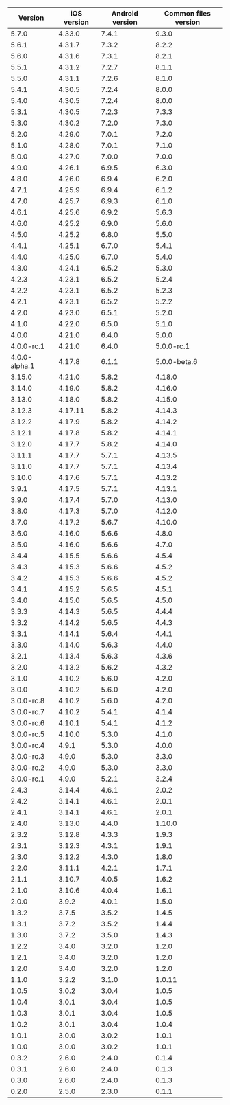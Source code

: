 |    Version    | iOS version | Android version | Common files version |
| ------------- | ----------- | --------------- | -------------------- |
| 5.7.0 | 4.33.0 | 7.4.1 | 9.3.0 |
| 5.6.1 | 4.31.7 | 7.3.2 | 8.2.2 |
| 5.6.0 | 4.31.6 | 7.3.1 | 8.2.1 |
| 5.5.1 | 4.31.2 | 7.2.7 | 8.1.1 |
| 5.5.0 | 4.31.1 | 7.2.6 | 8.1.0 |
| 5.4.1 | 4.30.5 | 7.2.4 | 8.0.0 |
| 5.4.0 | 4.30.5 | 7.2.4 | 8.0.0 |
| 5.3.1 | 4.30.5 | 7.2.3 | 7.3.3 |
| 5.3.0 | 4.30.2 | 7.2.0 | 7.3.0 |
| 5.2.0 | 4.29.0 | 7.0.1 | 7.2.0 |
| 5.1.0 | 4.28.0 | 7.0.1 | 7.1.0 |
| 5.0.0 | 4.27.0 | 7.0.0 | 7.0.0 |
| 4.9.0 | 4.26.1 | 6.9.5 | 6.3.0 |
| 4.8.0 | 4.26.0 | 6.9.4 | 6.2.0 |
| 4.7.1 | 4.25.9 | 6.9.4 | 6.1.2 |
| 4.7.0 | 4.25.7 | 6.9.3 | 6.1.0 |
| 4.6.1 | 4.25.6 | 6.9.2 | 5.6.3 |
| 4.6.0 | 4.25.2 | 6.9.0 | 5.6.0 |
| 4.5.0 | 4.25.2 | 6.8.0 | 5.5.0 |
| 4.4.1 | 4.25.1 | 6.7.0 | 5.4.1 |
| 4.4.0 | 4.25.0 | 6.7.0 | 5.4.0 |
| 4.3.0 | 4.24.1 | 6.5.2 | 5.3.0 |
| 4.2.3 | 4.23.1 | 6.5.2 | 5.2.4 |
| 4.2.2 | 4.23.1 | 6.5.2 | 5.2.3 |
| 4.2.1 | 4.23.1 | 6.5.2 | 5.2.2 |
| 4.2.0 | 4.23.0 | 6.5.1 | 5.2.0 |
| 4.1.0 | 4.22.0 | 6.5.0 | 5.1.0 |
| 4.0.0 | 4.21.0 | 6.4.0 | 5.0.0 |
| 4.0.0-rc.1 | 4.21.0 | 6.4.0 | 5.0.0-rc.1 |
| 4.0.0-alpha.1 | 4.17.8 | 6.1.1 | 5.0.0-beta.6 |
| 3.15.0 | 4.21.0 | 5.8.2 | 4.18.0 |
| 3.14.0 | 4.19.0 | 5.8.2 | 4.16.0 |
| 3.13.0 | 4.18.0 | 5.8.2 | 4.15.0 |
| 3.12.3 | 4.17.11 | 5.8.2 | 4.14.3 |
| 3.12.2 | 4.17.9 | 5.8.2 | 4.14.2 |
| 3.12.1 | 4.17.8 | 5.8.2 | 4.14.1 |
| 3.12.0 | 4.17.7 | 5.8.2 | 4.14.0 |
| 3.11.1 | 4.17.7 | 5.7.1 | 4.13.5 |
| 3.11.0 | 4.17.7 | 5.7.1 | 4.13.4 |
| 3.10.0 | 4.17.6 | 5.7.1 | 4.13.2 |
| 3.9.1 | 4.17.5 | 5.7.1 | 4.13.1 |
| 3.9.0 | 4.17.4 | 5.7.0 | 4.13.0 |
| 3.8.0 | 4.17.3 | 5.7.0 | 4.12.0 |
| 3.7.0 | 4.17.2 | 5.6.7 | 4.10.0 |
| 3.6.0 | 4.16.0 | 5.6.6 | 4.8.0 |
| 3.5.0 | 4.16.0 | 5.6.6 | 4.7.0 |
| 3.4.4 | 4.15.5 | 5.6.6 | 4.5.4 |
| 3.4.3 | 4.15.3 | 5.6.6 | 4.5.2 |
| 3.4.2 | 4.15.3 | 5.6.6 | 4.5.2 |
| 3.4.1 | 4.15.2 | 5.6.5 | 4.5.1 |
| 3.4.0 | 4.15.0 | 5.6.5 | 4.5.0 |
| 3.3.3 | 4.14.3 | 5.6.5 | 4.4.4 |
| 3.3.2 | 4.14.2 | 5.6.5 | 4.4.3 |
| 3.3.1 | 4.14.1 | 5.6.4 | 4.4.1 |
| 3.3.0 | 4.14.0 | 5.6.3 | 4.4.0 |
| 3.2.1 | 4.13.4 | 5.6.3 | 4.3.6 |
| 3.2.0 | 4.13.2 | 5.6.2 | 4.3.2 |
| 3.1.0 | 4.10.2 | 5.6.0 | 4.2.0 |
| 3.0.0 | 4.10.2 | 5.6.0 | 4.2.0 |
| 3.0.0-rc.8    | 4.10.2       | 5.6.0           | 4.2.0                |
| 3.0.0-rc.7    | 4.10.2       | 5.4.1           | 4.1.4                |
| 3.0.0-rc.6    | 4.10.1       | 5.4.1           | 4.1.2                |
| 3.0.0-rc.5    | 4.10.0       | 5.3.0           | 4.1.0                |
| 3.0.0-rc.4    | 4.9.1       | 5.3.0           | 4.0.0                |
| 3.0.0-rc.3    | 4.9.0       | 5.3.0           | 3.3.0                |
| 3.0.0-rc.2    | 4.9.0       | 5.3.0           | 3.3.0                |
| 3.0.0-rc.1    | 4.9.0       | 5.2.1           | 3.2.4                |
| 2.4.3         | 3.14.4      | 4.6.1           | 2.0.2                |
| 2.4.2         | 3.14.1      | 4.6.1           | 2.0.1                |
| 2.4.1         | 3.14.1      | 4.6.1           | 2.0.1                |
| 2.4.0         | 3.13.0      | 4.4.0           | 1.10.0               |
| 2.3.2         | 3.12.8      | 4.3.3           | 1.9.3                |
| 2.3.1         | 3.12.3      | 4.3.1           | 1.9.1                |
| 2.3.0         | 3.12.2      | 4.3.0           | 1.8.0                |
| 2.2.0         | 3.11.1      | 4.2.1           | 1.7.1                |
| 2.1.1         | 3.10.7      | 4.0.5           | 1.6.2                |
| 2.1.0         | 3.10.6      | 4.0.4           | 1.6.1                |
| 2.0.0         | 3.9.2       | 4.0.1           | 1.5.0                |
| 1.3.2         | 3.7.5       | 3.5.2           | 1.4.5                |
| 1.3.1         | 3.7.2       | 3.5.2           | 1.4.4                |
| 1.3.0         | 3.7.2       | 3.5.0           | 1.4.3                |
| 1.2.2         | 3.4.0       | 3.2.0           | 1.2.0                |
| 1.2.1         | 3.4.0       | 3.2.0           | 1.2.0                |
| 1.2.0         | 3.4.0       | 3.2.0           | 1.2.0                |
| 1.1.0         | 3.2.2       | 3.1.0           | 1.0.11               |
| 1.0.5         | 3.0.2       | 3.0.4           | 1.0.5                |
| 1.0.4         | 3.0.1       | 3.0.4           | 1.0.5                |
| 1.0.3         | 3.0.1       | 3.0.4           | 1.0.5                |
| 1.0.2         | 3.0.1       | 3.0.4           | 1.0.4                |
| 1.0.1         | 3.0.0       | 3.0.2           | 1.0.1                |
| 1.0.0         | 3.0.0       | 3.0.2           | 1.0.1                |
| 0.3.2         | 2.6.0       | 2.4.0           | 0.1.4                |
| 0.3.1         | 2.6.0       | 2.4.0           | 0.1.3                |
| 0.3.0         | 2.6.0       | 2.4.0           | 0.1.3                |
| 0.2.0         | 2.5.0       | 2.3.0           | 0.1.1                |
